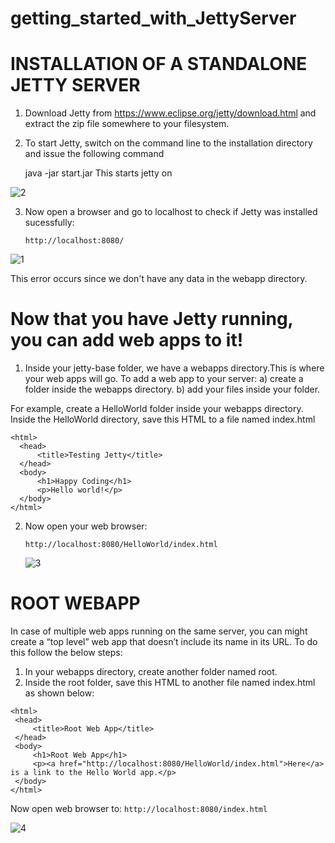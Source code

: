 # getting_started_with_JettyServer
   # INSTALLATION OF A STANDALONE JETTY SERVER
   
 1) Download Jetty from https://www.eclipse.org/jetty/download.html and extract the zip file somewhere to your filesystem.
 2) To start Jetty, switch on the command line to the installation directory and issue the following command
     
     java -jar start.jar
   This starts jetty on
   
   
   
   ![2](https://user-images.githubusercontent.com/79251268/131337935-dfd8ad56-b706-46b9-9e11-4ccf42517dcf.png)

   
   
  
 3) Now open a browser and go to localhost to check if Jetty was installed sucessfully:
   
     ```http://localhost:8080/```
      
  
  
  

  
  
 ![1](https://user-images.githubusercontent.com/79251268/131337335-50b88401-1eba-4829-8241-dfb4f7c2e72f.png)
 
 
 This error occurs since we don't have any data in the webapp directory.
 
 
 # Now that you have Jetty running, you can add web apps to it!
 
 1) Inside your jetty-base folder, we have a webapps directory.This is where your web apps will go.
      To add a web app to your server:
         a) create a folder inside the webapps directory.
         b) add your files inside your folder.

For example, create a HelloWorld folder inside your webapps directory. Inside the HelloWorld directory, save this HTML to a file named index.html
 
  
  ```<!DOCTYPE html>
<html>
	<head>
		<title>Testing Jetty</title>
	</head>
	<body>
		<h1>Happy Coding</h1>
		<p>Hello world!</p>
	</body>
</html>
```

2) Now open your web browser:
    
    ```http://localhost:8080/HelloWorld/index.html```
    
    
    
    
    
    ![3](https://user-images.githubusercontent.com/79251268/131339556-10fa34dd-2779-4aa9-a08e-b86e98cb296b.png)

# ROOT WEBAPP

   In case of multiple web apps running on the same server, you can might create a “top level” web app that doesn’t include its name in its URL. To do this follow the below steps:
   1) In your webapps directory, create another folder named root.
   2) Inside the root folder, save this HTML to another file named index.html as shown below:
   
   
   ```<!DOCTYPE html>
<html>
	<head>
		<title>Root Web App</title>
	</head>
	<body>
		<h1>Root Web App</h1>
		<p><a href="http://localhost:8080/HelloWorld/index.html">Here</a> is a link to the Hello World app.</p>
	</body>
</html>
```

Now open web browser to:
    ```http://localhost:8080/index.html``` 
    
    
    
    
    
   
   ![4](https://user-images.githubusercontent.com/79251268/131340831-994d7755-778a-4cea-ba69-f60b282aa924.png)

   

    
    
    

   
